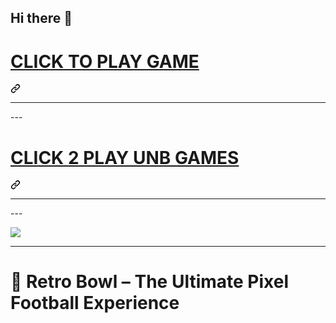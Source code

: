 ## Hi there 👋

<div dir="auto"><div class="markdown-heading" dir="auto"><h1 dir="auto" class="heading-element"><a href="https://k12guru.nl" rel="nofollow">CLICK TO PLAY GAME</a></h1><a id="user-content-click-to-play-game" class="anchor" aria-label="Permalink: CLICK TO PLAY GAME" href="#click-to-play-game"><svg class="octicon octicon-link" viewBox="0 0 16 16" version="1.1" width="16" height="16" aria-hidden="true"><path d="m7.775 3.275 1.25-1.25a3.5 3.5 0 1 1 4.95 4.95l-2.5 2.5a3.5 3.5 0 0 1-4.95 0 .751.751 0 0 1 .018-1.042.751.751 0 0 1 1.042-.018 1.998 1.998 0 0 0 2.83 0l2.5-2.5a2.002 2.002 0 0 0-2.83-2.83l-1.25 1.25a.751.751 0 0 1-1.042-.018.751.751 0 0 1-.018-1.042Zm-4.69 9.64a1.998 1.998 0 0 0 2.83 0l1.25-1.25a.751.751 0 0 1 1.042.018.751.751 0 0 1 .018 1.042l-1.25 1.25a3.5 3.5 0 1 1-4.95-4.95l2.5-2.5a3.5 3.5 0 0 1 4.95 0 .751.751 0 0 1-.018 1.042.751.751 0 0 1-1.042.018 1.998 1.998 0 0 0-2.83 0l-2.5 2.5a1.998 1.998 0 0 0 0 2.83Z"></path></svg></a></div><a id="user-content-click-to-play-game" aria-label="Permalink: CLICK TO PLAY GAME" href="#click-to-play-game"></a></div>
<hr>---
<div dir="auto"><div class="markdown-heading" dir="auto"><h1 dir="auto" class="heading-element"><a href="https://subjectnotes2.website" rel="nofollow">CLICK 2 PLAY UNB GAMES</a></h1><a id="user-content-click-2-play-unb-games" class="anchor" aria-label="Permalink: CLICK 2 PLAY UNB GAMES" href="#click-2-play-unb-games"><svg class="octicon octicon-link" viewBox="0 0 16 16" version="1.1" width="16" height="16" aria-hidden="true"><path d="m7.775 3.275 1.25-1.25a3.5 3.5 0 1 1 4.95 4.95l-2.5 2.5a3.5 3.5 0 0 1-4.95 0 .751.751 0 0 1 .018-1.042.751.751 0 0 1 1.042-.018 1.998 1.998 0 0 0 2.83 0l2.5-2.5a2.002 2.002 0 0 0-2.83-2.83l-1.25 1.25a.751.751 0 0 1-1.042-.018.751.751 0 0 1-.018-1.042Zm-4.69 9.64a1.998 1.998 0 0 0 2.83 0l1.25-1.25a.751.751 0 0 1 1.042.018.751.751 0 0 1 .018 1.042l-1.25 1.25a3.5 3.5 0 1 1-4.95-4.95l2.5-2.5a3.5 3.5 0 0 1 4.95 0 .751.751 0 0 1-.018 1.042.751.751 0 0 1-1.042.018 1.998 1.998 0 0 0-2.83 0l-2.5 2.5a1.998 1.998 0 0 0 0 2.83Z"></path></svg></a></div><a id="user-content-click-2-play-unb-games" aria-label="Permalink: CLICK 2 PLAY UNB GAMES" href="#click-2-play-unb-games"></a></div>
<hr>---
<p dir="auto"><a href="https://k12guru.nl" rel="nofollow"><img src="https://camo.githubusercontent.com/d34f6714e059ec0e194ecf6c3917518ee36c076629394a5109f48b034b7eef52/68747470733a2f2f316c6573736f6e312e656d61696c2f67616d657a2e706e67" style="max-width: 100%;"></a></p>
<hr>

# 🏈 Retro Bowl – The Ultimate Pixel Football Experience


